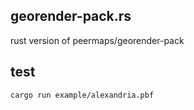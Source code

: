 ## georender-pack.rs

rust version of peermaps/georender-pack


## test

```
cargo run example/alexandria.pbf
```
